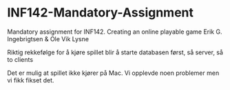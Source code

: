 # INF142-Mandatory-Assignment
Mandatory assignment for INF142. Creating an online playable game
Erik G. Ingebrigtsen & Ole Vik Lysne

Riktig rekkefølge for å kjøre spillet blir å starte databasen først, så server, så to clients

Det er mulig at spillet ikke kjører på Mac. Vi opplevde noen problemer men vi fikk fikset det.
